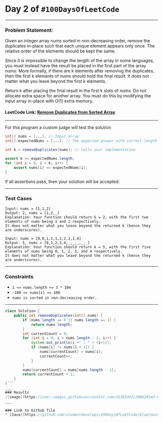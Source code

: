 # Day 2 of `#100DaysOfLeetCode`

___
### Problem Statement:  
Given an integer array nums sorted in non-decreasing order, remove the duplicates in-place such that each unique element appears only once. The relative order of the elements should be kept the same.

Since it is impossible to change the length of the array in some languages, you must instead have the result be placed in the first part of the array nums. More formally, if there are k elements after removing the duplicates, then the first k elements of nums should hold the final result. It does not matter what you leave beyond the first k elements.

Return k after placing the final result in the first k slots of nums. 
Do not allocate extra space for another array. You must do this by modifying the input array in-place with O(1) extra memory.

#### LeetCode Link: [Remove Duplicates from Sorted Array](https://leetcode.com/problems/remove-duplicates-from-sorted-array/)
___

For this program a custom judge will test the solution
```java 
int[] nums = [...]; // Input array
int[] expectedNums = [...]; // The expected answer with correct length

int k = removeDuplicates(nums); // Calls your implementation

assert k == expectedNums.length;
for (int i = 0; i < k; i++) {
    assert nums[i] == expectedNums[i];
}
```
If all assertions pass, then your solution will be accepted.
___

### Test Cases
```
Input: nums = [1,1,2]
Output: 2, nums = [1,2,_]
Explanation: Your function should return k = 2, with the first two elements of nums being 1 and 2 respectively.
It does not matter what you leave beyond the returned k (hence they are underscores).
```
```
Input: nums = [0,0,1,1,1,2,2,3,3,4]
Output: 5, nums = [0,1,2,3,4,_,_,_,_,_]
Explanation: Your function should return k = 5, with the first five elements of nums being 0, 1, 2, 3, and 4 respectively.
It does not matter what you leave beyond the returned k (hence they are underscores).
```
___

### Constraints 
* `1 <= nums.length <= 3 * 104`  
* `-100 <= nums[i] <= 100`  
* `nums is sorted in non-decreasing order.`  
___

```java
class Solution {
    public int removeDuplicates(int[] nums) {
        if (nums.length == 0 || nums.length == 1) {
			return nums.length;
		}
		int currentCount = 0;
		for (int i = 0; i < nums.length - 1; i++) {
            System.out.println(i +" : " + (i+1));
			if (nums[i] != nums[i + 1]) {
				nums[currentCount] = nums[i];
                currentCount++;
			}
		}
		nums[currentCount] = nums[nums.length - 1];
		return currentCount + 1;
    }
}```
___
### Results
![image](https://user-images.githubusercontent.com/31382363/200628543-0c5f8ad4-b179-4a88-9def-e5a5539df94a.png)
___

### Link to Github file  
* [Java](https://github.com/studentdevelops/100DaysOfLeetCode/blob/main/Day2_RemoveDuplicates/code.java)
